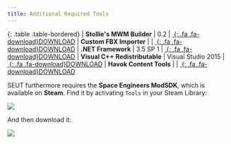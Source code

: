 ```yaml
---
title: Additional Required Tools
---
```


<div class="table-responsive">

{: .table .table-bordered}
| **Stollie's MWM Builder** | 0.2 | [*&nbsp;*{: .fa .fa-download}DOWNLOAD](https://github.com/cstahlhut/MWMBuilder/releases)
| **Custom FBX Importer** |  | [*&nbsp;*{: .fa .fa-download}DOWNLOAD](https://github.com/harag-on-steam/fbximporter/releases/tag/havok2013.1-fbx2015.1)
| **.NET Framework** | 3.5 SP 1 | [*&nbsp;*{: .fa .fa-download}DOWNLOAD](https://www.microsoft.com/en-us/download/details.aspx?id=22)
| **Visual C++ Redistributable** | Visual Studio 2015 | [*&nbsp;*{: .fa .fa-download}DOWNLOAD](https://www.microsoft.com/en-pk/download/details.aspx?id=48145)
| **Havok Content Tools** |  | [*&nbsp;*{: .fa .fa-download}DOWNLOAD](https://drive.google.com/open?id=1bXqAcIvzTHpxuAcMogduHqohL0zXq90i)

</div>

SEUT furthermore requires the **Space Engineers ModSDK**, which is available on **Steam**. Find it by activating `Tools` in your Steam Library:

![](/modding-reference/assets/images/tools/seut/modsdk_1.png)

And then download it:

![](/modding-reference/assets/images/tools/seut/modsdk_2.png)